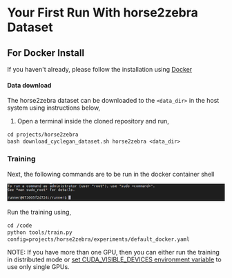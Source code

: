 # Your First Run With horse2zebra Dataset


## For Docker Install
If you haven't already, please follow the installation using [Docker](../installation.md#docker)


#### Data download
The horse2zebra dataset can be downloaded to the `<data_dir>` in the host system using instructions below,
1. Open a terminal inside the cloned repository and run, 

```console
cd projects/horse2zebra
bash download_cyclegan_dataset.sh horse2zebra <data_dir>
```

### Training
Next, the following commands are to be run in the docker container shell 

![docker_commands](../imgs/your_first_run_docker.png)

Run the training using,

```console
cd /code
python tools/train.py config=projects/horse2zebra/experiments/default_docker.yaml
```

NOTE: If you have more than one GPU, then you can either run the training in distributed mode or [set CUDA_VISIBLE_DEVICES environment variable](https://developer.nvidia.com/blog/cuda-pro-tip-control-gpu-visibility-cuda_visible_devices/) to use only single GPUs.